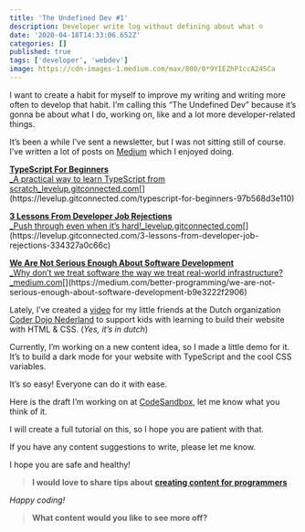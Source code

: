 ```yaml
---
title: 'The Undefined Dev #1'
description: Developer write log without defining about what ☺️
date: '2020-04-18T14:33:06.652Z'
categories: []
published: true
tags: ['developer', 'webdev']
image: https://cdn-images-1.medium.com/max/800/0*9YIEZhP1ccA245Ca
---
```


I want to create a habit for myself to improve my writing and writing more often to develop that habit. I’m calling this “The Undefined Dev” because it’s gonna be about what I do, working on, like and a lot more developer-related things.

It’s been a while I’ve sent a newsletter, but I was not sitting still of course. I’ve written a lot of posts on [Medium](https://medium.com/@devbyrayray?utm_source=devbyrayray&utm_medium=email&utm_campaign=build-darkmode-with-typescript-and-css-variables) which I enjoyed doing.

[**TypeScript For Beginners**  
_A practical way to learn TypeScript from scratch_levelup.gitconnected.com](https://levelup.gitconnected.com/typescript-for-beginners-97b568d3e110 "https://levelup.gitconnected.com/typescript-for-beginners-97b568d3e110")[](https://levelup.gitconnected.com/typescript-for-beginners-97b568d3e110)

[**3 Lessons From Developer Job Rejections**  
_Push through even when it’s hard!_levelup.gitconnected.com](https://levelup.gitconnected.com/3-lessons-from-developer-job-rejections-334327a0c66c "https://levelup.gitconnected.com/3-lessons-from-developer-job-rejections-334327a0c66c")[](https://levelup.gitconnected.com/3-lessons-from-developer-job-rejections-334327a0c66c)

[**We Are Not Serious Enough About Software Development**  
_Why don’t we treat software the way we treat real-world infrastructure?_medium.com](https://medium.com/better-programming/we-are-not-serious-enough-about-software-development-b9e3222f2906 "https://medium.com/better-programming/we-are-not-serious-enough-about-software-development-b9e3222f2906")[](https://medium.com/better-programming/we-are-not-serious-enough-about-software-development-b9e3222f2906)

Lately, I’ve created a [video](https://coderdojo.nl/online-les/html-css/les-1?utm_source=devbyrayray&utm_medium=email&utm_campaign=build-darkmode-with-typescript-and-css-variables) for my little friends at the Dutch organization [Coder Dojo Nederland](https://coderdojo.nl/) to support kids with learning to build their website with HTML & CSS. (_Yes, it’s in dutch_)

Currently, I’m working on a new content idea, so I made a little demo for it. It’s to build a dark mode for your website with TypeScript and the cool CSS variables.

It’s so easy! Everyone can do it with ease.

Here is the draft I’m working on at [CodeSandbox](https://codesandbox.io/s/css-variables-darkmode-w-typescript-s6e2k?utm_source=devbyrayray&utm_medium=email&utm_campaign=build-darkmode-with-typescript-and-css-variables), let me know what you think of it.

I will create a full tutorial on this, so I hope you are patient with that.

If you have any content suggestions to write, please let me know.

I hope you are safe and healthy!

> **I would love to share tips about** [**creating content for programmers**](https://mailchi.mp/239d4f7b0d9d/programming-content-creator)

_Happy coding!_

> **What content would you like to see more off?**